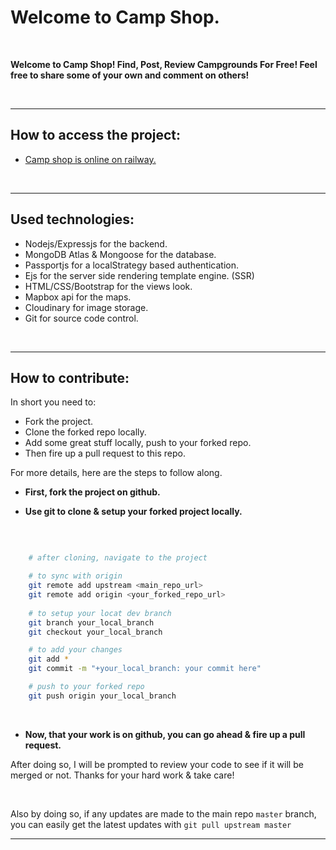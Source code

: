 # Welcome to Camp Shop.

<br>

**Welcome to Camp Shop! Find, Post, Review Campgrounds For Free! Feel free to share some of your own and comment on others!**

<br>

---

## How to access the project:


- [Camp shop is online on railway.](https://camp-shop.up.railway.app/)


<br>

---

## Used technologies:

- Nodejs/Expressjs for the backend.
- MongoDB Atlas & Mongoose for the database.
- Passportjs for a localStrategy based authentication.
- Ejs for the server side rendering template engine. (SSR)
- HTML/CSS/Bootstrap for the views look.
- Mapbox api for the maps.
- Cloudinary for image storage.
- Git for source code control.

<br>

---

## How to contribute:

In short you need to: 

- Fork the project.
- Clone the forked repo locally.
- Add some great stuff locally, push to your forked repo.
- Then fire up a pull request to this repo.


For more details, here are the steps to follow along.

- **First, fork the project on github.**

- **Use git to clone & setup your forked project locally.**

<br>

```sh

    # after cloning, navigate to the project

    # to sync with origin
    git remote add upstream <main_repo_url>
    git remote add origin <your_forked_repo_url>
    
    # to setup your locat dev branch
    git branch your_local_branch
    git checkout your_local_branch

    # to add your changes
    git add *
    git commit -m "+your_local_branch: your commit here"

    # push to your forked repo
    git push origin your_local_branch


```

<br>


- **Now, that your work is on github, you can go ahead & fire up a pull request.**

After doing so, I will be prompted to review your code to see if it will be merged or not. Thanks for your hard work & take care! 

<br>


Also by doing so, if any updates are made to the main repo `master` branch, you can easily get the latest updates with  `git pull upstream master`

---


